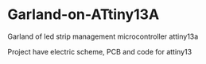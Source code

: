 # Garland-on-ATtiny13A
Garland of led strip management microcontroller attiny13a

Project have electric scheme, PCB and code for attiny13
